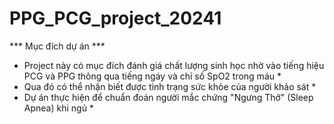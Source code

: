 # PPG_PCG_project_20241
*** Mục đích dự án ***
* Project này có mục đích đánh giá chất lượng sinh học nhờ vào tiếng hiệu PCG và PPG thông qua tiếng ngáy và chỉ số SpO2 trong máu *
* Qua đó có thể nhận biết được tình trạng sức khỏe của người khảo sát *
* Dự án thực hiện để chuẩn đoán người mắc chứng "Ngưng Thở" (Sleep Apnea) khi ngủ *
